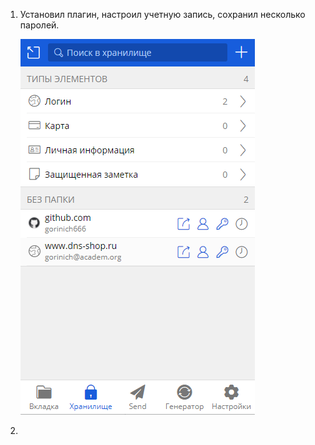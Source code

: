 1.  Установил плагин, настроил учетную запись, сохранил несколько паролей.
    
    ![screenshot](https://github.com/gorinich666/netology.devops/blob/main/3.9.1.png?raw=true)
2.  
